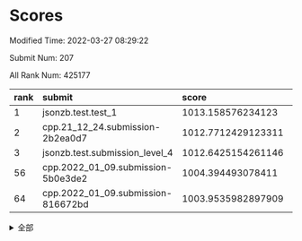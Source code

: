 # Scores

Modified Time: 2022-03-27 08:29:22

Submit Num: 207

All Rank Num: 425177

| rank |               submit               |       score        |       sigma        | pk_num |
| :--- | :--------------------------------- | :----------------- | :----------------- | :----- |
| 1    | jsonzb.test.test_1                 | 1013.158576234123  | 0.8157206336106205 | 8215   |
| 2    | cpp.21_12_24.submission-2b2ea0d7   | 1012.7712429123311 | 0.7900866630861021 | 8217   |
| 3    | jsonzb.test.submission_level_4     | 1012.6425154261146 | 0.8163364137545882 | 8213   |
| 56   | cpp.2022_01_09.submission-5b0e3de2 | 1004.394493078411  | 0.7052128638832602 | 8217   |
| 64   | cpp.2022_01_09.submission-816672bd | 1003.9535982897909 | 0.7193010369641165 | 8218   |


<details>
<summary>全部</summary>

| rank |                 submit                 |       score        |       sigma        | pk_num |
| :--- | :------------------------------------- | :----------------- | :----------------- | :----- |
| 1    | jsonzb.test.test_1                     | 1013.158576234123  | 0.8157206336106205 | 8215   |
| 2    | cpp.21_12_24.submission-2b2ea0d7       | 1012.7712429123311 | 0.7900866630861021 | 8217   |
| 3    | jsonzb.test.submission_level_4         | 1012.6425154261146 | 0.8163364137545882 | 8213   |
| 4    | gobigger.level_3.submission_level_3_30 | 1011.823863525408  | 0.7886990509918468 | 8214   |
| 5    | gobigger.level_3.submission_level_3_19 | 1011.6893775291895 | 0.7858486683178579 | 8215   |
| 6    | gobigger.level_3.submission_level_3_2  | 1011.4965706083681 | 0.7809742079179054 | 8213   |
| 7    | gobigger.level_3.submission_level_3_21 | 1011.4763123440446 | 0.7911878243774555 | 8216   |
| 8    | gobigger.level_3.submission_level_3_26 | 1011.4445431083013 | 0.7982564212260094 | 8217   |
| 9    | gobigger.level_3.submission_level_3_35 | 1011.1650705176972 | 0.761422574860675  | 8218   |
| 10   | gobigger.level_3.submission_level_3_6  | 1011.16115862722   | 0.7761950813586921 | 8216   |
| 11   | gobigger.level_3.submission_level_3_33 | 1011.1424203049144 | 0.7812411879759097 | 8217   |
| 12   | gobigger.level_3.submission_level_3_48 | 1011.085934335655  | 0.7658706408968227 | 8216   |
| 13   | gobigger.level_3.submission_level_3_32 | 1011.0400107576603 | 0.7538281869178622 | 8217   |
| 14   | gobigger.level_3.submission_level_3_15 | 1011.0240803978685 | 0.7615160708999527 | 8215   |
| 15   | gobigger.level_3.submission_level_3_43 | 1010.9109024790439 | 0.7598096082464222 | 8217   |
| 16   | gobigger.level_3.submission_level_3_8  | 1010.8319477350461 | 0.798639986096241  | 8219   |
| 17   | gobigger.level_3.submission_level_3_25 | 1010.7190459764155 | 0.7711235018782427 | 8215   |
| 18   | gobigger.level_3.submission_level_3_4  | 1010.6631093036227 | 0.7701040087934545 | 8215   |
| 19   | gobigger.level_3.submission_level_3_0  | 1010.6510582519337 | 0.7848907912530535 | 8210   |
| 20   | gobigger.level_3.submission_level_3_24 | 1010.4322554419806 | 0.755885503320248  | 8219   |
| 21   | gobigger.level_3.submission_level_3_13 | 1010.2830455246773 | 0.7414518159392162 | 8216   |
| 22   | gobigger.level_3.submission_level_3_1  | 1010.2713762892284 | 0.7801819085271539 | 8217   |
| 23   | gobigger.level_3.submission_level_3_27 | 1010.217074962372  | 0.7522150364601551 | 8218   |
| 24   | gobigger.level_3.submission_level_3_37 | 1010.2092386775811 | 0.7476412980370823 | 8223   |
| 25   | gobigger.level_3.submission_level_3_36 | 1010.1946929176802 | 0.7669077651985886 | 8215   |
| 26   | gobigger.level_3.submission_level_3_39 | 1010.1158291799067 | 0.75739992236679   | 8213   |
| 27   | gobigger.level_3.submission_level_3_17 | 1009.9813286266163 | 0.7516995678289307 | 8216   |
| 28   | gobigger.level_3.submission_level_3_10 | 1009.9538643735912 | 0.7432102898371422 | 8217   |
| 29   | gobigger.level_3.submission_level_3_11 | 1009.9265868436914 | 0.7396096805453599 | 8218   |
| 30   | gobigger.level_3.submission_level_3_31 | 1009.9092231504906 | 0.7784537392853167 | 8217   |
| 31   | gobigger.level_3.submission_level_3_29 | 1009.8060421199507 | 0.7605931912509315 | 8213   |
| 32   | gobigger.level_3.submission_level_3_45 | 1009.7994620579728 | 0.7630375029111904 | 8216   |
| 33   | gobigger.level_3.submission_level_3_3  | 1009.7344074298112 | 0.7542280551281231 | 8218   |
| 34   | gobigger.level_3.submission_level_3_5  | 1009.6994611688688 | 0.7578437462494122 | 8218   |
| 35   | gobigger.level_3.submission_level_3_47 | 1009.698490966097  | 0.7630878333119905 | 8223   |
| 36   | gobigger.level_3.submission_level_3_44 | 1009.636950044316  | 0.7508453630293107 | 8214   |
| 37   | gobigger.level_3.submission_level_3_38 | 1009.5958842036571 | 0.7635955960805753 | 8214   |
| 38   | gobigger.level_3.submission_level_3_23 | 1009.4900921194038 | 0.742109740818607  | 8215   |
| 39   | gobigger.level_3.submission_level_3_9  | 1009.4388524925915 | 0.7625625346035856 | 8216   |
| 40   | gobigger.level_3.submission_level_3_41 | 1009.3859729438121 | 0.7572664977472516 | 8218   |
| 41   | gobigger.level_3.submission_level_3_16 | 1009.381134475459  | 0.7455380323149255 | 8217   |
| 42   | gobigger.level_3.submission_level_3_40 | 1009.3647511041542 | 0.7573566076334102 | 8216   |
| 43   | gobigger.level_3.submission_level_3_7  | 1009.3614272273245 | 0.749617252771162  | 8220   |
| 44   | gobigger.level_3.submission_level_3_42 | 1009.3494407314154 | 0.7497948619854292 | 8214   |
| 45   | gobigger.level_3.submission_level_3_14 | 1009.2354496945287 | 0.7617393443186864 | 8217   |
| 46   | gobigger.level_3.submission_level_3_46 | 1009.0985140398719 | 0.7475235585263523 | 8217   |
| 47   | gobigger.level_3.submission_level_3_12 | 1008.8410918583742 | 0.7446479304716419 | 8217   |
| 48   | gobigger.level_3.submission_level_3_22 | 1008.8373038952172 | 0.7453967974235738 | 8220   |
| 49   | gobigger.level_3.submission_level_3_34 | 1008.7582978410527 | 0.742323449154116  | 8216   |
| 50   | gobigger.level_3.submission_level_3_20 | 1008.7513332588021 | 0.7392375312406496 | 8215   |
| 51   | gobigger.level_3.submission_level_3_18 | 1008.6810203641514 | 0.7379787852943666 | 8214   |
| 52   | gobigger.level_3.submission_level_3_49 | 1008.4367861739065 | 0.7499799866808988 | 8214   |
| 53   | gobigger.level_3.submission_level_3_28 | 1008.4274729117919 | 0.7393994632016737 | 8218   |
| 54   | gobigger.level_1.submission_level_1_19 | 1005.8685571841419 | 0.715886198874052  | 8206   |
| 55   | gobigger.level_1.submission_level_1_8  | 1004.537737585459  | 0.7211693977056237 | 8215   |
| 56   | cpp.2022_01_09.submission-5b0e3de2     | 1004.394493078411  | 0.7052128638832602 | 8217   |
| 57   | gobigger.level_1.submission_level_1_41 | 1004.3856949003673 | 0.7243463828087244 | 8219   |
| 58   | gobigger.level_1.submission_level_1_35 | 1004.3838494939084 | 0.7220331584526474 | 8211   |
| 59   | gobigger.level_1.submission_level_1_27 | 1004.36535337375   | 0.7099190837101808 | 8218   |
| 60   | gobigger.level_1.submission_level_1_9  | 1004.2945931454191 | 0.7069153802215876 | 8215   |
| 61   | gobigger.level_1.submission_level_1_34 | 1004.0200140690042 | 0.7167475296006411 | 8217   |
| 62   | gobigger.level_1.submission_level_1_46 | 1003.9897108831454 | 0.7151145329027402 | 8213   |
| 63   | gobigger.level_1.submission_level_1_49 | 1003.9570794435197 | 0.722277505633894  | 8218   |
| 64   | cpp.2022_01_09.submission-816672bd     | 1003.9535982897909 | 0.7193010369641165 | 8218   |
| 65   | gobigger.level_1.submission_level_1_45 | 1003.8546815641648 | 0.7209495417396846 | 8218   |
| 66   | gobigger.level_1.submission_level_1_44 | 1003.8466425482173 | 0.7159141926566358 | 8217   |
| 67   | gobigger.level_1.submission_level_1_5  | 1003.8389536323632 | 0.7288966999480896 | 8213   |
| 68   | gobigger.level_1.submission_level_1_2  | 1003.7871110174627 | 0.723296103244176  | 8215   |
| 69   | gobigger.level_1.submission_level_1_21 | 1003.7836308502386 | 0.7150126907476796 | 8218   |
| 70   | gobigger.level_1.submission_level_1_48 | 1003.7325143851697 | 0.7140223007604037 | 8214   |
| 71   | gobigger.level_1.submission_level_1_47 | 1003.7024461296583 | 0.7148247095622982 | 8216   |
| 72   | gobigger.level_1.submission_level_1_33 | 1003.6990035391747 | 0.7223195360308401 | 8218   |
| 73   | gobigger.level_1.submission_level_1_24 | 1003.6902090896476 | 0.7087007409517433 | 8212   |
| 74   | gobigger.level_1.submission_level_1_37 | 1003.6352716722841 | 0.7064967237949143 | 8218   |
| 75   | gobigger.level_1.submission_level_1_31 | 1003.57710189882   | 0.7166350871762119 | 8216   |
| 76   | gobigger.level_1.submission_level_1_1  | 1003.5737123232743 | 0.7190842323366196 | 8217   |
| 77   | gobigger.level_1.submission_level_1_3  | 1003.4660440476969 | 0.7123864412186172 | 8215   |
| 78   | gobigger.level_1.submission_level_1_7  | 1003.4545509027354 | 0.7089178659121768 | 8214   |
| 79   | gobigger.level_1.submission_level_1_22 | 1003.4534096705381 | 0.7164240502427939 | 8215   |
| 80   | gobigger.level_1.submission_level_1_30 | 1003.4022210339331 | 0.7208551703148318 | 8214   |
| 81   | gobigger.level_1.submission_level_1_15 | 1003.390378078202  | 0.7264375255577805 | 8217   |
| 82   | gobigger.level_1.submission_level_1_28 | 1003.3884213276651 | 0.7178182632373561 | 8219   |
| 83   | gobigger.level_1.submission_level_1_4  | 1003.3769448669595 | 0.7198552161995679 | 8218   |
| 84   | gobigger.level_1.submission_level_1_29 | 1003.3295866700944 | 0.7059126101695928 | 8217   |
| 85   | gobigger.level_1.submission_level_1_6  | 1003.2650601481223 | 0.7100015250394821 | 8217   |
| 86   | gobigger.level_1.submission_level_1_43 | 1003.247876642482  | 0.7181179711610941 | 8214   |
| 87   | gobigger.level_1.submission_level_1_14 | 1003.1880480831    | 0.7201212092520819 | 8216   |
| 88   | gobigger.level_1.submission_level_1_13 | 1003.0301189005579 | 0.7169852366840805 | 8214   |
| 89   | gobigger.level_1.submission_level_1_38 | 1002.9785096573975 | 0.7140198941109407 | 8211   |
| 90   | gobigger.level_1.submission_level_1_10 | 1002.9657700021178 | 0.7096986160396712 | 8218   |
| 91   | gobigger.level_1.submission_level_1_25 | 1002.9531200651373 | 0.7196426802917626 | 8216   |
| 92   | gobigger.level_1.submission_level_1_20 | 1002.9293136182694 | 0.7211985560173708 | 8220   |
| 93   | gobigger.level_1.submission_level_1_32 | 1002.8167803690457 | 0.7262648200872145 | 8219   |
| 94   | gobigger.level_1.submission_level_1_23 | 1002.5957462528025 | 0.7037304810916123 | 8219   |
| 95   | gobigger.level_1.submission_level_1_18 | 1002.4699366405598 | 0.716581971297139  | 8215   |
| 96   | gobigger.level_1.submission_level_1_0  | 1002.3028524288163 | 0.7130251768671063 | 8215   |
| 97   | gobigger.level_1.submission_level_1_16 | 1002.2540967727921 | 0.722440954043443  | 8218   |
| 98   | gobigger.level_1.submission_level_1_40 | 1002.1388410379968 | 0.705794046669824  | 8216   |
| 99   | gobigger.level_1.submission_level_1_12 | 1002.0645978969006 | 0.715137791437874  | 8220   |
| 100  | gobigger.level_1.submission_level_1_36 | 1001.9031063993725 | 0.7101265638256772 | 8220   |
| 101  | gobigger.level_1.submission_level_1_42 | 1001.8624443032978 | 0.7193182133414474 | 8215   |
| 102  | gobigger.level_1.submission_level_1_26 | 1001.8032324958779 | 0.717020502496786  | 8212   |
| 103  | gobigger.level_1.submission_level_1_11 | 1001.6246139725092 | 0.7199190999691322 | 8214   |
| 104  | gobigger.level_1.submission_level_1_17 | 1001.4395322663208 | 0.720492826539627  | 8216   |
| 105  | gobigger.level_1.submission_level_1_39 | 1001.0420634916279 | 0.7109783608367478 | 8210   |
| 106  | gobigger.random.submission_random_48   | 998.2294969358551  | 0.7084279011407302 | 8217   |
| 107  | gobigger.random.submission_random_36   | 996.9989155443235  | 0.7116785263683841 | 8214   |
| 108  | gobigger.random.submission_random_49   | 996.9575455063574  | 0.7042619350016368 | 8222   |
| 109  | gobigger.random.submission_random_29   | 996.9088398978101  | 0.7174383290377397 | 8212   |
| 110  | gobigger.random.submission_random_30   | 996.9055830066986  | 0.7095089851662741 | 8216   |
| 111  | gobigger.random.submission_random_18   | 996.7748644075924  | 0.7158700049451221 | 8220   |
| 112  | gobigger.random.submission_random_13   | 996.7670670324408  | 0.6999836801529863 | 8217   |
| 113  | gobigger.random.submission_random_40   | 996.6427101393158  | 0.7043350220952485 | 8210   |
| 114  | gobigger.random.submission_random_24   | 996.5746744923766  | 0.7068676770246638 | 8216   |
| 115  | gobigger.random.submission_random_38   | 996.5481383563364  | 0.7119992258626388 | 8219   |
| 116  | gobigger.random.submission_random_41   | 996.5130220912491  | 0.703399535169589  | 8219   |
| 117  | gobigger.random.submission_random_20   | 996.4390762433624  | 0.7000300406849599 | 8212   |
| 118  | gobigger.random.submission_random_44   | 996.4300408095445  | 0.7088007698459181 | 8213   |
| 119  | gobigger.random.submission_random_5    | 996.425580718296   | 0.7062985873934816 | 8213   |
| 120  | gobigger.random.submission_random_10   | 996.39658886244    | 0.6993026037824593 | 8215   |
| 121  | gobigger.random.submission_random_45   | 996.3505258670576  | 0.7042021553962637 | 8212   |
| 122  | gobigger.random.submission_random_35   | 996.3267613235439  | 0.6977356417689804 | 8219   |
| 123  | gobigger.random.submission_random_16   | 996.2856523985166  | 0.7087442546824174 | 8219   |
| 124  | gobigger.random.submission_random_21   | 996.2439000542192  | 0.7030061041273391 | 8216   |
| 125  | gobigger.random.submission_random_27   | 996.2330272229444  | 0.6982827673298    | 8216   |
| 126  | gobigger.random.submission_random_26   | 996.2247045819857  | 0.704117345504561  | 8212   |
| 127  | gobigger.random.submission_random_17   | 996.2136358638395  | 0.7102070695530844 | 8215   |
| 128  | gobigger.random.submission_random_12   | 996.2132065128377  | 0.7081003287381056 | 8209   |
| 129  | gobigger.random.submission_random_33   | 996.1964589891186  | 0.7085652990690979 | 8216   |
| 130  | gobigger.random.submission_random_47   | 996.0836095929853  | 0.7034955522308742 | 8213   |
| 131  | gobigger.random.submission_random_37   | 996.051541295142   | 0.7141003107518094 | 8220   |
| 132  | gobigger.random.submission_random_28   | 996.0218016012072  | 0.7124242912973733 | 8210   |
| 133  | gobigger.random.submission_random_32   | 995.9683357433632  | 0.7185407365133588 | 8218   |
| 134  | gobigger.random.submission_random_15   | 995.8914722619667  | 0.6960187779170087 | 8219   |
| 135  | gobigger.random.submission_random_19   | 995.8823324642503  | 0.7105438299529996 | 8214   |
| 136  | gobigger.random.submission_random_14   | 995.8679569281425  | 0.7133469563308049 | 8219   |
| 137  | gobigger.random.submission_random_43   | 995.859287708837   | 0.7149051945483088 | 8215   |
| 138  | gobigger.random.submission_random_7    | 995.7587716202263  | 0.7293721233466902 | 8214   |
| 139  | gobigger.random.submission_random_11   | 995.7471130089677  | 0.7077375943724561 | 8213   |
| 140  | gobigger.random.submission_random_6    | 995.7008831567987  | 0.7192691784682013 | 8223   |
| 141  | gobigger.random.submission_random_8    | 995.6988529829405  | 0.7037908531696128 | 8217   |
| 142  | gobigger.random.submission_random_2    | 995.6228445494446  | 0.7210624677946291 | 8215   |
| 143  | gobigger.random.submission_random_34   | 995.5646065465019  | 0.7335500713313302 | 8214   |
| 144  | gobigger.random.submission_random_9    | 995.5257283886006  | 0.7233686686270296 | 8220   |
| 145  | gobigger.random.submission_random_31   | 995.4671819884554  | 0.7024324987234765 | 8218   |
| 146  | gobigger.random.submission_random_22   | 995.4124865291667  | 0.7340953127523561 | 8215   |
| 147  | gobigger.random.submission_random_23   | 995.2736927479424  | 0.7048727751876961 | 8220   |
| 148  | gobigger.random.submission_random_0    | 995.204656066856   | 0.7184382437679656 | 8215   |
| 149  | gobigger.random.submission_random_42   | 995.2014684549017  | 0.6986175110307297 | 8211   |
| 150  | gobigger.random.submission_random_25   | 995.1125601387828  | 0.7194452358679911 | 8219   |
| 151  | gobigger.random.submission_random_46   | 995.007047091148   | 0.7057786657504186 | 8210   |
| 152  | gobigger.random.submission_random_39   | 994.9743911457373  | 0.7159146387457038 | 8216   |
| 153  | gobigger.random.submission_random_3    | 994.8256331000905  | 0.7315778540707168 | 8211   |
| 154  | gobigger.random.submission_random_1    | 994.691442919514   | 0.7234256091320764 | 8215   |
| 155  | gobigger.random.submission_random_4    | 994.6864324950518  | 0.7247875881717566 | 8221   |
| 156  | gobigger.level_2.submission_level_2_41 | 994.1516610833158  | 0.7433500076538091 | 8219   |
| 157  | gobigger.level_2.submission_level_2_43 | 993.9301207966852  | 0.7346379895163158 | 8217   |
| 158  | gobigger.level_2.submission_level_2_23 | 993.9244371842296  | 0.7205267590270436 | 8215   |
| 159  | gobigger.level_2.submission_level_2_32 | 993.8229667063235  | 0.7251657052436221 | 8216   |
| 160  | gobigger.level_2.submission_level_2_27 | 993.6423051977393  | 0.7348992058242145 | 8214   |
| 161  | gobigger.level_2.submission_level_2_15 | 993.4417594240031  | 0.7237049142439453 | 8219   |
| 162  | gobigger.level_2.submission_level_2_12 | 992.9970601664387  | 0.7529545026228533 | 8217   |
| 163  | gobigger.level_2.submission_level_2_47 | 992.9144876545703  | 0.735422311580827  | 8218   |
| 164  | gobigger.level_2.submission_level_2_1  | 992.9127493091532  | 0.7308219185614675 | 8217   |
| 165  | gobigger.level_2.submission_level_2_18 | 992.6641596570739  | 0.7485544328807288 | 8208   |
| 166  | gobigger.level_2.submission_level_2_19 | 992.653442500902   | 0.7299426889934095 | 8212   |
| 167  | gobigger.level_2.submission_level_2_16 | 992.5732072514572  | 0.7334701781402525 | 8218   |
| 168  | gobigger.level_2.submission_level_2_33 | 992.5478946499517  | 0.7493969933309476 | 8214   |
| 169  | gobigger.level_2.submission_level_2_29 | 992.5280441780807  | 0.7409754368418663 | 8215   |
| 170  | gobigger.level_2.submission_level_2_28 | 992.466512649263   | 0.7286161684882115 | 8213   |
| 171  | gobigger.level_2.submission_level_2_9  | 992.4193174131049  | 0.747273966278726  | 8211   |
| 172  | gobigger.level_2.submission_level_2_17 | 992.3800709834958  | 0.7491690103917042 | 8211   |
| 173  | gobigger.level_2.submission_level_2_45 | 992.3511964808706  | 0.7421312197965955 | 8214   |
| 174  | gobigger.level_2.submission_level_2_4  | 992.3495076570904  | 0.7418108623457361 | 8217   |
| 175  | gobigger.level_2.submission_level_2_5  | 992.3233499622199  | 0.7376881540859644 | 8214   |
| 176  | gobigger.level_2.submission_level_2_26 | 992.2383341572292  | 0.7518076485644694 | 8214   |
| 177  | gobigger.level_2.submission_level_2_40 | 992.1979792355775  | 0.7421130545877447 | 8216   |
| 178  | gobigger.level_2.submission_level_2_46 | 992.112007929673   | 0.7589554907702246 | 8216   |
| 179  | gobigger.level_2.submission_level_2_37 | 992.0822047058293  | 0.7440993981327862 | 8211   |
| 180  | gobigger.level_2.submission_level_2_35 | 992.0576231178973  | 0.7409167943870675 | 8215   |
| 181  | gobigger.level_2.submission_level_2_8  | 992.0290548883479  | 0.7582135277480593 | 8210   |
| 182  | gobigger.level_2.submission_level_2_49 | 992.0288350076129  | 0.7322505410726603 | 8220   |
| 183  | gobigger.level_2.submission_level_2_31 | 992.0030838207712  | 0.7440676856459562 | 8215   |
| 184  | gobigger.level_2.submission_level_2_7  | 991.9284326916217  | 0.7508860824280558 | 8220   |
| 185  | gobigger.level_2.submission_level_2_20 | 991.9189098487013  | 0.7518870040418681 | 8219   |
| 186  | gobigger.level_2.submission_level_2_13 | 991.911125811102   | 0.7556875097103936 | 8218   |
| 187  | gobigger.level_2.submission_level_2_6  | 991.9003524524037  | 0.73681597120332   | 8217   |
| 188  | gobigger.level_2.submission_level_2_38 | 991.8660357549884  | 0.7450936350016804 | 8218   |
| 189  | gobigger.level_2.submission_level_2_10 | 991.7426377234175  | 0.7585326826015162 | 8215   |
| 190  | gobigger.level_2.submission_level_2_30 | 991.7235510433042  | 0.7488976985587669 | 8220   |
| 191  | gobigger.level_2.submission_level_2_25 | 991.5709332618326  | 0.7468096245987358 | 8218   |
| 192  | gobigger.level_2.submission_level_2_42 | 991.5259108577603  | 0.7451655133619379 | 8221   |
| 193  | gobigger.level_2.submission_level_2_44 | 991.522475804324   | 0.7438729351812458 | 8220   |
| 194  | gobigger.level_2.submission_level_2_3  | 991.4811748515009  | 0.7401384775004841 | 8216   |
| 195  | gobigger.level_2.submission_level_2_24 | 991.4780897709996  | 0.7695976403128738 | 8222   |
| 196  | gobigger.level_2.submission_level_2_34 | 991.4538572252474  | 0.7589563903246741 | 8218   |
| 197  | gobigger.level_2.submission_level_2_0  | 991.3714685701874  | 0.7263116124821499 | 8215   |
| 198  | gobigger.level_2.submission_level_2_36 | 991.3009848213645  | 0.7640734116431532 | 8218   |
| 199  | gobigger.level_2.submission_level_2_21 | 991.1901799052678  | 0.7950076854224791 | 8218   |
| 200  | gobigger.level_2.submission_level_2_48 | 991.1806793532212  | 0.7591535963745533 | 8212   |
| 201  | gobigger.level_2.submission_level_2_14 | 991.1127976099824  | 0.7558914013117861 | 8213   |
| 202  | gobigger.level_2.submission_level_2_22 | 991.0568561501673  | 0.7458530766244514 | 8219   |
| 203  | gobigger.level_2.submission_level_2_2  | 990.7593797286397  | 0.7699037301537158 | 8216   |
| 204  | gobigger.level_2.submission_level_2_11 | 990.6640879471984  | 0.7679641934174706 | 8217   |
| 205  | gobigger.level_2.submission_level_2_39 | 990.3896767166617  | 0.7686007399793441 | 8218   |
| 206  | gobigger.none.submission_none_0        | 977.2246397286636  | 1.3287973308405288 | 8218   |
| 207  | gobigger.none.submission_none_1        | 976.4885809407615  | 1.484273560192122  | 8218   |

</details>